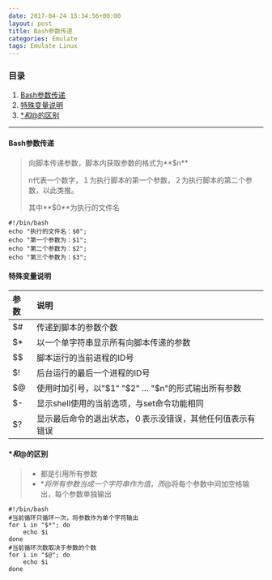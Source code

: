 ```yaml
---
date: 2017-04-24 15:34:56+00:00
layout: post
title: Bash参数传递
categories: Emulate
tags: Emulate Linux
---
```


### 目录

1. [Bash参数传递](#step1)
2. [特殊变量说明](#step2)
3. [$*和$@的区别](#step3)

---
#### <span id="step1">Bash参数传递</span>
> 向脚本传递参数，脚本内获取参数的格式为**$n**
> 
> n代表一个数字，１为执行脚本的第一个参数，２为执行脚本的第二个参数，以此类推。
> 
> 其中**$0**为执行的文件名
> 
```
#!/bin/bash
echo "执行的文件名：$0";
echo "第一个参数为：$1";
echo "第二个参数为：$2";
echo "第三个参数为：$3";
```

#### <span id="step2">特殊变量说明</span>
> 
|参数|说明|
|:-----|:-----|
|$#|传递到脚本的参数个数|
|$*|以一个单字符串显示所有向脚本传递的参数|
|$$|脚本运行的当前进程的ID号|
|$!|后台运行的最后一个进程的ID号|
|$@|使用时加引号，以"$1" "$2" … "$n"的形式输出所有参数|
|$-|显示shell使用的当前选项，与set命令功能相同|
|$?|显示最后命令的退出状态，０表示没错误，其他任何值表示有错误|


#### <span id="step3">$*和$@的区别</span>
> * 都是引用所有参数
> * $*将所有参数当成一个字符串作为值，而$@将每个参数中间加空格输出，每个参数单独输出

```
#!/bin/bash
#当前循环只循环一次，将参数作为单个字符输出
for i in "$*"; do
    echo $i
done
#当前循环次数取决于参数的个数
for i in "$@"; do
    echo $i
done
```